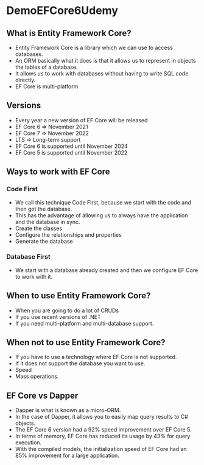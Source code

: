 # DemoEFCore6Udemy

## What is Entity Framework Core?

- Entity Framework Core is a library which we can use to access databases.
- An ORM basically what it does is that it allows us to represent in objects the tables of a database.
- It allows us to work with databases without having to write SQL code directly.
- EF Core is multi-platform

## Versions

- Every year a new version of EF Core will be released
- EF Core 6 ⇒ November 2021
- EF Core 7 ⇒ November 2022
- LTS ⇒ Long-term support
- EF Core 6 is supported until November 2024
- EF Core 5 is supported until November 2022

## Ways to work with EF Core

### Code First

- We call this technique Code First, because we start with the code and then get the database.
- This has the advantage of allowing us to always have the application and the database in sync.
- Create the classes
- Configure the relationships and properties
- Generate the database

### Database First

- We start with a database already created and then we configure EF Core to work with it.

## When to use Entity Framework Core?

- When you are going to do a lot of CRUDs
- If you use recent versions of .NET
- If you need multi-platform and multi-database support.

## When not to use Entity Framework Core?

- If you have to use a technology where EF Core is not supported.
- If it does not support the database you want to use.
- Speed
- Mass operations.

## EF Core vs Dapper

- Dapper is what is known as a micro-ORM.
- In the case of Dapper, it allows you to easily map query results to C# objects.
- The EF Core 6 version had a 92% speed improvement over EF Core 5.
- In terms of memory, EF Core has reduced its usage by 43% for query execution.
- With the compiled models, the initialization speed of EF Core had an 85% improvement for a large application.
